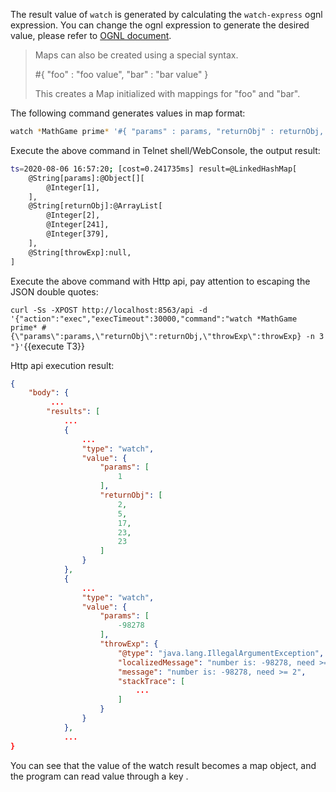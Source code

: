 The result value of `watch` is generated by calculating the
`watch-express` ognl expression. You can change the ognl expression to
generate the desired value, please refer to
[OGNL document](https://commons.apache.org/proper/commons-ognl/language-guide.html).

> Maps can also be created using a special syntax.
>
> #{ "foo" : "foo value", "bar" : "bar value" }
>
> This creates a Map initialized with mappings for "foo" and "bar".

The following command generates values ​​in map format:

```bash
watch *MathGame prime* '#{ "params" : params, "returnObj" : returnObj, "throwExp": throwExp}' -x 2 -n 5
```

Execute the above command in Telnet shell/WebConsole, the output result:

```bash
ts=2020-08-06 16:57:20; [cost=0.241735ms] result=@LinkedHashMap[
    @String[params]:@Object[][
        @Integer[1],
    ],
    @String[returnObj]:@ArrayList[
        @Integer[2],
        @Integer[241],
        @Integer[379],
    ],
    @String[throwExp]:null,
]
```

Execute the above command with Http api, pay attention to escaping the JSON double quotes:

`curl -Ss -XPOST http://localhost:8563/api -d '{"action":"exec","execTimeout":30000,"command":"watch *MathGame prime* #{\"params\":params,\"returnObj\":returnObj,\"throwExp\":throwExp} -n 3 "}'`{{execute T3}}

Http api execution result:

```json
{
    "body": {
         ...
        "results": [
            ...
            {
                ...
                "type": "watch",
                "value": {
                    "params": [
                        1
                    ],
                    "returnObj": [
                        2,
                        5,
                        17,
                        23,
                        23
                    ]
                }
            },
            {
                ...
                "type": "watch",
                "value": {
                    "params": [
                        -98278
                    ],
                    "throwExp": {
                        "@type": "java.lang.IllegalArgumentException",
                        "localizedMessage": "number is: -98278, need >= 2",
                        "message": "number is: -98278, need >= 2",
                        "stackTrace": [
                            ...
                        ]
                    }
                }
            },
            ...
}
```

You can see that the value of the watch result becomes a map object, and
the program can read value through a key .
